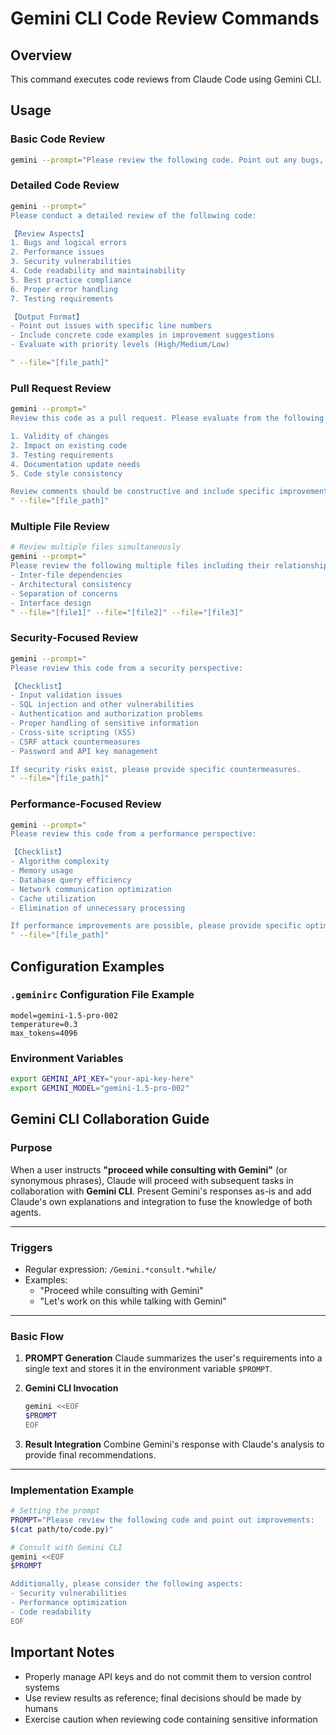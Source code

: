 # Gemini CLI Code Review Commands

## Overview

This command executes code reviews from Claude Code using Gemini CLI.

## Usage

### Basic Code Review

```bash
gemini --prompt="Please review the following code. Point out any bugs, performance issues, readability improvements, and security concerns." --file="[file_path]"
```

### Detailed Code Review

```bash
gemini --prompt="
Please conduct a detailed review of the following code:

【Review Aspects】
1. Bugs and logical errors
2. Performance issues
3. Security vulnerabilities
4. Code readability and maintainability
5. Best practice compliance
6. Proper error handling
7. Testing requirements

【Output Format】
- Point out issues with specific line numbers
- Include concrete code examples in improvement suggestions
- Evaluate with priority levels (High/Medium/Low)

" --file="[file_path]"
```

### Pull Request Review

```bash
gemini --prompt="
Review this code as a pull request. Please evaluate from the following perspectives:

1. Validity of changes
2. Impact on existing code
3. Testing requirements
4. Documentation update needs
5. Code style consistency

Review comments should be constructive and include specific improvement suggestions.
" --file="[file_path]"
```

### Multiple File Review

```bash
# Review multiple files simultaneously
gemini --prompt="
Please review the following multiple files including their relationships:
- Inter-file dependencies
- Architectural consistency
- Separation of concerns
- Interface design
" --file="[file1]" --file="[file2]" --file="[file3]"
```

### Security-Focused Review

```bash
gemini --prompt="
Please review this code from a security perspective:

【Checklist】
- Input validation issues
- SQL injection and other vulnerabilities
- Authentication and authorization problems
- Proper handling of sensitive information
- Cross-site scripting (XSS)
- CSRF attack countermeasures
- Password and API key management

If security risks exist, please provide specific countermeasures.
" --file="[file_path]"
```

### Performance-Focused Review

```bash
gemini --prompt="
Please review this code from a performance perspective:

【Checklist】
- Algorithm complexity
- Memory usage
- Database query efficiency
- Network communication optimization
- Cache utilization
- Elimination of unnecessary processing

If performance improvements are possible, please provide specific optimization suggestions.
" --file="[file_path]"
```

## Configuration Examples

### `.geminirc` Configuration File Example

```
model=gemini-1.5-pro-002
temperature=0.3
max_tokens=4096
```

### Environment Variables

```bash
export GEMINI_API_KEY="your-api-key-here"
export GEMINI_MODEL="gemini-1.5-pro-002"
```

## Gemini CLI Collaboration Guide

### Purpose

When a user instructs **"proceed while consulting with Gemini"** (or synonymous phrases), Claude will proceed with subsequent tasks in collaboration with **Gemini CLI**.
Present Gemini's responses as-is and add Claude's own explanations and integration to fuse the knowledge of both agents.

---

### Triggers

- Regular expression: `/Gemini.*consult.*while/`
- Examples:
  - "Proceed while consulting with Gemini"
  - "Let's work on this while talking with Gemini"

---

### Basic Flow

1. **PROMPT Generation**
   Claude summarizes the user's requirements into a single text and stores it in the environment variable `$PROMPT`.

2. **Gemini CLI Invocation**

   ```bash
   gemini <<EOF
   $PROMPT
   EOF
   ```

3. **Result Integration**
   Combine Gemini's response with Claude's analysis to provide final recommendations.

---

### Implementation Example

```bash
# Setting the prompt
PROMPT="Please review the following code and point out improvements:
$(cat path/to/code.py)"

# Consult with Gemini CLI
gemini <<EOF
$PROMPT

Additionally, please consider the following aspects:
- Security vulnerabilities
- Performance optimization
- Code readability
EOF
```

## Important Notes

- Properly manage API keys and do not commit them to version control systems
- Use review results as reference; final decisions should be made by humans
- Exercise caution when reviewing code containing sensitive information
